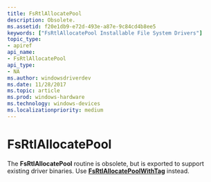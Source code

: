 ```yaml
---
title: FsRtlAllocatePool
description: Obsolete.
ms.assetid: f20e1db9-e72d-493e-a87e-9c84cd4b8ee5
keywords: ["FsRtlAllocatePool Installable File System Drivers"]
topic_type:
- apiref
api_name:
- FsRtlAllocatePool
api_type:
- NA
ms.author: windowsdriverdev
ms.date: 11/28/2017
ms.topic: article
ms.prod: windows-hardware
ms.technology: windows-devices
ms.localizationpriority: medium
---
```


# FsRtlAllocatePool





The **FsRtlAllocatePool** routine is obsolete, but is exported to support existing driver binaries. Use [**FsRtlAllocatePoolWithTag**](https://msdn.microsoft.com/library/windows/hardware/ff545675) instead.

 

 





